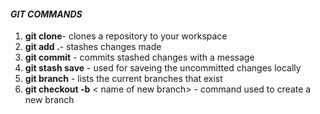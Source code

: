 #### ***GIT COMMANDS***
1. **git clone**- clones a repository to your workspace 
2. **git add .**- stashes changes made 
3. **git commit** - commits stashed changes with a message 
4. **git stash save** - used for  saveing the uncommitted changes locally 
5. **git branch** - lists the current branches that exist 
6. **git checkout -b** < name of new branch>  - command used to create a new branch 